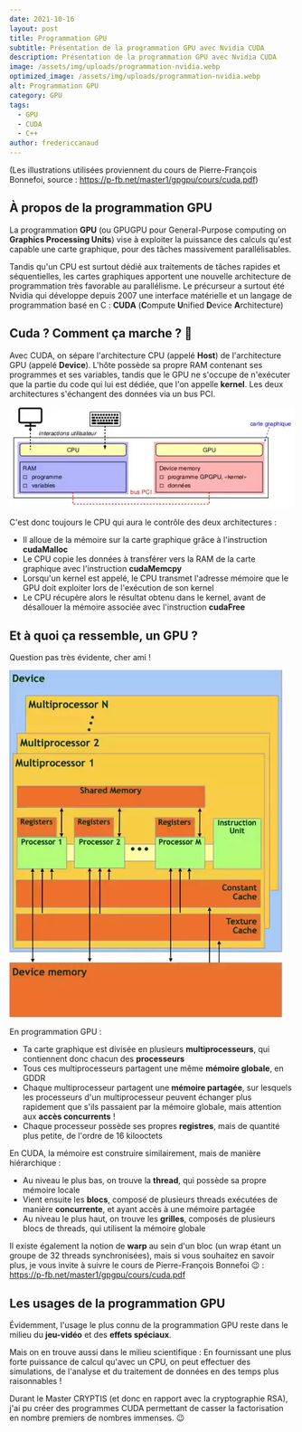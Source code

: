 ```yaml
---
date: 2021-10-16
layout: post
title: Programmation GPU
subtitle: Présentation de la programmation GPU avec Nvidia CUDA
description: Présentation de la programmation GPU avec Nvidia CUDA
image: /assets/img/uploads/programmation-nvidia.webp
optimized_image: /assets/img/uploads/programmation-nvidia.webp
alt: Programmation GPU
category: GPU
tags:
  - GPU
  - CUDA
  - C++
author: fredericcanaud
---
```


(Les illustrations utilisées proviennent du cours de Pierre-François Bonnefoi, source : <a href="https://p-fb.net/master1/gpgpu/cours/cuda.pdf">https://p-fb.net/master1/gpgpu/cours/cuda.pdf</a>)

## À propos de la programmation GPU

La programmation **GPU** (ou GPUGPU pour General-Purpose computing on **Graphics Processing Units**) vise à exploiter la puissance des calculs qu'est capable une carte graphique, pour des tâches massivement parallélisables.

Tandis qu'un CPU est surtout dédié aux traitements de tâches rapides et séquentielles, les cartes graphiques apportent une nouvelle architecture de programmation très favorable au parallélisme.
Le précurseur a surtout été Nvidia qui développe depuis 2007 une interface matérielle et un langage de programmation basé en C : **CUDA** (**C**ompute **U**nified **D**evice **A**rchitecture)

## Cuda ? Comment ça marche ? 🤔

Avec CUDA, on sépare l'architecture CPU (appelé **Host**) de l'architecture GPU (appelé **Device**).
L'hôte possède sa propre RAM contenant ses programmes et ses variables, tandis que le GPU ne s'occupe de n'exécuter que la partie du code qui lui est dédiée, que l'on appelle **kernel**. Les deux architectures s'échangent des données via un bus PCI.

![Échange CPU / GPU - PFB](/assets/img/uploads/echangeGPUCPU.webp)

C'est donc toujours le CPU qui aura le contrôle des deux architectures :
- Il alloue de la mémoire sur la carte graphique grâce à l'instruction **cudaMalloc**
- Le CPU copie les données à transférer vers la RAM de la carte graphique avec l'instruction **cudaMemcpy**
- Lorsqu'un kernel est appelé, le CPU transmet l'adresse mémoire que le GPU doit exploiter lors de l'exécution de son kernel
- Le CPU récupère alors le résultat obtenu dans le kernel, avant de désallouer la mémoire associée avec l'instruction **cudaFree**

## Et à quoi ça ressemble, un GPU ?

Question pas très évidente, cher ami !

![ArchitectureGPU](/assets/img/uploads/gpuArchitecture.webp)

En programmation GPU :

- Ta carte graphique est divisée en plusieurs **multiprocesseurs**, qui contiennent donc chacun des **processeurs**
- Tous ces multiprocesseurs partagent une même **mémoire globale**, en GDDR
- Chaque multiprocesseur partagent une **mémoire partagée**, sur lesquels les processeurs d'un multiprocesseur peuvent échanger plus rapidement que s'ils passaient par la mémoire globale, mais attention aux **accès concurrents** !
- Chaque processeur possède ses propres **registres**, mais de quantité plus petite, de l'ordre de 16 kilooctets

En CUDA, la mémoire est construire similairement, mais de manière hiérarchique :

- Au niveau le plus bas, on trouve la **thread**, qui possède sa propre mémoire locale
- Vient ensuite les **blocs**, composé de plusieurs threads exécutées de manière **concurrente**, et ayant accès à une mémoire partagée
- Au niveau le plus haut, on trouve les **grilles**, composés de plusieurs blocs de threads, qui utilisent la mémoire globale

Il existe également la notion de **warp** au sein d'un bloc (un wrap étant un groupe de 32 threads synchronisées), mais si vous souhaitez en savoir plus, je vous invite à suivre le cours de Pierre-François Bonnefoi 😉 : <a href="https://p-fb.net/master1/gpgpu/cours/cuda.pdf">https://p-fb.net/master1/gpgpu/cours/cuda.pdf</a>

## Les usages de la programmation GPU

Évidemment, l'usage le plus connu de la programmation GPU reste dans le milieu du **jeu-vidéo** et des **effets spéciaux**.

Mais on en trouve aussi dans le milieu scientifique : En fournissant une plus forte puissance de calcul qu'avec un CPU, on peut
effectuer des simulations, de l'analyse et du traitement de données en des temps plus raisonnables !

Durant le Master CRYPTIS (et donc en rapport avec la cryptographie RSA), j'ai pu créer des programmes CUDA permettant de casser la factorisation en nombre premiers de nombres immenses. 😉